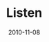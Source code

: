 ---
layout: music 
title: "Listen"
date: 2010-11-08 
description: "Music from the Game Change campaign about listening to God."
audio: "http://s3.amazonaws.com/crossroadsaudiomessages/Listen.mp3"
audio-duration: "04:21"
src: "http://s3.amazonaws.com/crossroads-media/images/legacy/content/Listen_190x110-1.gif"
---